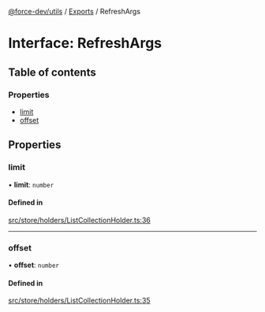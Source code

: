 [@force-dev/utils](../README.md) / [Exports](../modules.md) / RefreshArgs

# Interface: RefreshArgs

## Table of contents

### Properties

- [limit](RefreshArgs.md#limit)
- [offset](RefreshArgs.md#offset)

## Properties

### limit

• **limit**: `number`

#### Defined in

[src/store/holders/ListCollectionHolder.ts:36](https://github.com/epifanovmd/utils/blob/78a5c89/src/store/holders/ListCollectionHolder.ts#L36)

___

### offset

• **offset**: `number`

#### Defined in

[src/store/holders/ListCollectionHolder.ts:35](https://github.com/epifanovmd/utils/blob/78a5c89/src/store/holders/ListCollectionHolder.ts#L35)
